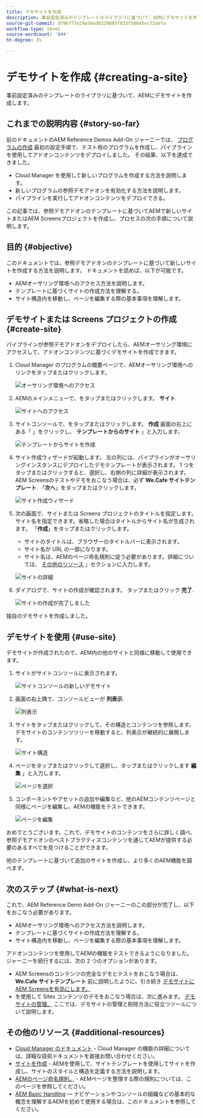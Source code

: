 ```yaml
---
title: デモサイトを作成
description: 事前設定済みのテンプレートのライブラリに基づいて、AEMにデモサイトを作成します。
source-git-commit: df9b777e24e56ed0329895f833f50b45ecf2defa
workflow-type: tm+mt
source-wordcount: '844'
ht-degree: 3%

---
```



# デモサイトを作成 {#creating-a-site}

事前設定済みのテンプレートのライブラリに基づいて、AEMにデモサイトを作成します。

## これまでの説明内容 {#story-so-far}

前のドキュメントのAEM Reference Demos Add-On ジャーニーでは、 [プログラムの作成](create-program.md) 最初の設定手順で、テスト用のプログラムを作成し、パイプラインを使用してアドオンコンテンツをデプロイしました。 その結果、以下を達成できました。

* Cloud Manager を使用して新しいプログラムを作成する方法を説明します。
* 新しいプログラムの参照デモアドオンを有効化する方法を説明します。
* パイプラインを実行してアドオンコンテンツをデプロイできる。

この記事では、参照デモアドオンのテンプレートに基づいてAEMで新しいサイトまたはAEM Screensプロジェクトを作成し、プロセスの次の手順について説明します。

## 目的 {#objective}

このドキュメントでは、参照デモアドオンのテンプレートに基づいて新しいサイトを作成する方法を説明します。 ドキュメントを読めば、以下が可能です。

* AEMオーサリング環境へのアクセス方法を説明します。
* テンプレートに基づくサイトの作成方法を理解する。
* サイト構造内を移動し、ページを編集する際の基本事項を理解します。

## デモサイトまたは Screens プロジェクトの作成 {#create-site}

パイプラインが参照デモアドオンをデプロイしたら、AEMオーサリング環境にアクセスして、アドオンコンテンツに基づくデモサイトを作成できます。

1. Cloud Manager のプログラムの概要ページで、AEMオーサリング環境へのリンクをタップまたはクリックします。

   ![オーサリング環境へのアクセス](assets/access-author.png)

1. AEMのメインメニューで、をタップまたはクリックします。 **サイト**.

   ![サイトへのアクセス](assets/access-sites.png)

1. サイトコンソールで、をタップまたはクリックします。 **作成** 画面の右上にある「 」をクリックし、 **テンプレートからのサイト** 」と入力します。

   ![テンプレートからサイトを作成](assets/create-site-from-template.png)

1. サイト作成ウィザードが起動します。 左の列には、パイプラインがオーサリングインスタンスにデプロイしたデモテンプレートが表示されます。 1 つをタップまたはクリックすると、選択し、右側の列に詳細が表示されます。 AEM Screensのテストやデモをおこなう場合は、必ず **We.Cafe サイトテンプレート**. 「**次へ**」をタップまたはクリックします。

   ![サイト作成ウィザード](assets/site-creation-wizard.png)

1. 次の画面で、サイトまたは Screens プロジェクトのタイトルを指定します。 サイト名を指定できます。省略した場合はタイトルからサイト名が生成されます。 「**作成**」をタップまたはクリックします。

   * サイトのタイトルは、ブラウザーのタイトルバーに表示されます。
   * サイト名が URL の一部になります。
   * サイト名は、AEMのページ命名規則に従う必要があります。詳細については、 [その他のリソース](#additional-resources) 」セクションに入力します。

   ![サイトの詳細](assets/site-details.png)

1. ダイアログで、サイトの作成が確認されます。 タップまたはクリック **完了**.

   ![サイトの作成が完了しました](assets/site-creation-complete.png)

独自のデモサイトを作成しました。

## デモサイトを使用 {#use-site}

デモサイトが作成されたので、AEM内の他のサイトと同様に移動して使用できます。

1. サイトがサイトコンソールに表示されます。

   ![サイトコンソールの新しいデモサイト](assets/new-demo-site.png)

1. 画面の右上隅で、コンソールビューが **列表示**.

   ![列表示](assets/column-view.png)

1. サイトをタップまたはクリックして、その構造とコンテンツを参照します。 デモサイトのコンテンツツリーを移動すると、列表示が継続的に展開します。

   ![サイト構造](assets/site-structure.png)

1. ページをタップまたはクリックして選択し、タップまたはクリックします **編集** 」と入力します。

   ![ページを選択](assets/select-page.png)

1. コンポーネントやアセットの追加や編集など、他のAEMコンテンツページと同様にページを編集し、AEMの機能をテストできます。

   ![ページを編集](assets/edit-page.png)

おめでとうございます。これで、デモサイトのコンテンツをさらに詳しく調べ、参照デモアドオンのベストプラクティスコンテンツを通じてAEMが提供する必要のあるすべてを見つけることができます。

他のテンプレートに基づいて追加のサイトを作成し、より多くのAEM機能を調べます。

## 次のステップ {#what-is-next}

これで、AEM Reference Demo Add-On ジャーニーのこの部分が完了し、以下をおこなう必要があります。

* AEMオーサリング環境へのアクセス方法を説明します。
* テンプレートに基づくサイトの作成方法を理解する。
* サイト構造内を移動し、ページを編集する際の基本事項を理解します。

アドオンコンテンツを使用してAEMの機能をテストできるようになりました。 ジャーニーを続行するには、次の 2 つのオプションがあります。

* AEM Screensのコンテンツの完全なデモとテストをおこなう場合は、 **We.Cafe サイトテンプレート** 前に説明したように、引き続き [デモサイトにAEM Screensを有効にします。](screens.md)
* を使用して Sites コンテンツのデモをおこなう場合は、次に進みます。 [デモサイトの管理、](manage.md) ここでは、デモサイトの管理と削除方法に役立つツールについて説明します。

## その他のリソース {#additional-resources}

* [Cloud Manager のドキュメント](https://experienceleague.adobe.com/docs/experience-manager-cloud-service/onboarding/onboarding-concepts/cloud-manager-introduction.html) - Cloud Manager の機能の詳細については、詳細な技術ドキュメントを直接お問い合わせください。
* [サイトを作成](/help/sites-cloud/administering/site-creation/create-site.md) - AEMを使用して、サイトテンプレートを使用してサイトを作成し、サイトのスタイルと構造を定義する方法を説明します。
* [AEMのページ命名規則。](/help/sites-cloud/authoring/fundamentals/organizing-pages.md#page-name-restrictions-and-best-practices) - AEMページを整理する際の規則については、このページを参照してください。
* [AEM Basic Handling](/help/sites-cloud/authoring/getting-started/basic-handling.md)  — ナビゲーションやコンソールの組織などの基本的な概念を理解するAEMを初めて使用する場合は、このドキュメントを参照してください。